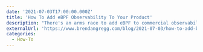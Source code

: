 ```yaml
---
date: '2021-07-03T17:00:00.000Z'
title: 'How To Add eBPF Observability To Your Product'
description: "There's an arms race to add eBPF to commercial observability products, and in this post I'll describe how to quickly do that. This is also applicable for people adding it to their own in-house monitoring systems."
externalUrl: 'https://www.brendangregg.com/blog/2021-07-03/how-to-add-bpf-observability.html'
categories:
  - How-To
---
```


